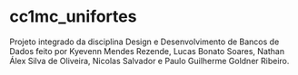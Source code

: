 # cc1mc_unifortes
Projeto integrado da disciplina Design e Desenvolvimento de Bancos de Dados feito por Kyevenn Mendes Rezende, Lucas Bonato Soares, Nathan Álex Silva de Oliveira, Nicolas Salvador e Paulo Guilherme Goldner Ribeiro.
